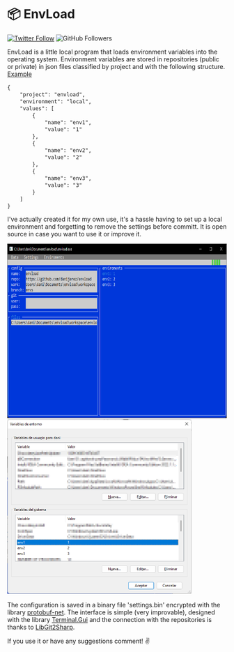 # 📦 EnvLoad
[![Twitter Follow](https://img.shields.io/twitter/follow/d4nijerez?style=social)](https://twitter.com/d4nijerez) ![GitHub Followers](https://img.shields.io/github/followers/danijerez?style=social)

EnvLoad is a little local program that loads environment variables into the operating system.
Environment variables are stored in repositories (public or private) in json files classified by project and with the following structure.
[Example](https://github.com/danijerez/envload/blob/envs/envload_local.json)
```
{
    "project": "envload",
    "environment": "local",
    "values": [
        {
            "name": "env1",
            "value": "1"
        },
        {
            "name": "env2",
            "value": "2"
        },
        {
            "name": "env3",
            "value": "3"
        }
    ]
}
```

I've actually created it for my own use, it's a hassle having to set up a local environment and forgetting to remove the settings before committ. It is open source in case you want to use it or improve it.

<img height="400" src="img/envload.png"> <img height="400" src="img/system_envs.png">

The configuration is saved in a binary file 'settings.bin' encrypted with the library [protobuf-net](https://github.com/protobuf-net/protobuf-net). The interface is simple (very improvable), designed with the library [Terminal.Gui](https://github.com/migueldeicaza/gui.cs/) and the connection with the repositories is thanks to [LibGit2Sharp](https://github.com/libgit2/libgit2sharp/). 

If you use it or have any suggestions comment! ✌️
